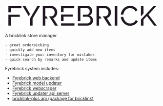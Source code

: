 ![Profile edit page](public/images/logo.svg)

A bricklink store manager. 

    - great orderpicking
    - quickly add new items
    - investigate your inventory for mistakes
    - quick search by remarks and update items

Fyrebrick system includes:

 - [Fyrebrick web backend](https://github.com/snakehead007/fyrebrick)
 - [Fyrebrick model updater](https://github.com/snakehead007/fyrebrick-updater)
 - [Fyrebrick webscraper](https://github.com/snakehead007/fyrebrick-scraper)
 - [Fyrebrick updater api server](https://github.com/snakehead007/fyrebrick-updater-api)
 - [bricklink-plus api (package for bricklink)](https://github.com/snakehead007/bricklink-plus)
